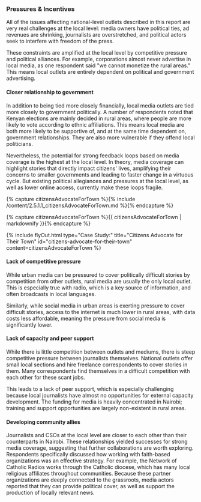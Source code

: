 ### Pressures & Incentives

All of the issues affecting national-level outlets described in this report are very real challenges at the local level: media owners have political ties, ad revenues are shrinking, journalists are overstretched, and political actors seek to interfere with freedom of the press.

These constraints are amplified at the local level by competitive pressure and political alliances. For example, corporations almost never advertise in local media, as one respondent said "we cannot monetize the rural areas." This means local outlets are entirely dependent on political and government advertising.

#### Closer relationship to government

In addition to being tied more closely financially, local media outlets are tied more closely to government politically. A number of respondents noted that Kenyan elections are mainly decided in rural areas, where people are more likely to vote according to ethnic affiliations. This means local media are both more likely to be supportive of, and at the same time dependent on, government relationships. They are also more vulnerable if they offend local politicians.

Nevertheless, the potential for strong feedback loops based on media coverage is the highest at the local level. In theory, media coverage can highlight stories that directly impact citizens' lives, amplifying their concerns to smaller governments and leading to faster change in a virtuous cycle. But existing political allegiances and pressures at the local level, as well as lower online access, currently make these loops fragile.

<!-- Include content as a variable -->
{% capture citizensAdvocateForTown %}{% include /content/2.5.1.1_citizensAdvocateForTown.md %}{% endcapture %}
<!-- markdownify the variable -->
{% capture citizensAdvocateForTown %}{{ citizensAdvocateForTown | markdownify }}{% endcapture %}
<!-- include the flyOut function and pass in the variable content -->
{% include flyOut.html type="Case Study:" title="Citizens Advocate for Their Town" id="citizens-advocate-for-their-town" content=citizensAdvocateForTown %}

#### Lack of competitive pressure

While urban media can be pressured to cover politically difficult stories by competition from other outlets, rural media are usually the only local outlet. This is especially true with radio, which is a key source of information, and often broadcasts in local languages.

Similarly, while social media in urban areas is exerting pressure to cover difficult stories, access to the internet is much lower in rural areas, with data costs less affordable, meaning the pressure from social media is significantly lower.

#### Lack of capacity and peer support

While there is little competition between outlets and mediums, there is steep competitive pressure between journalists themselves. National outlets offer small local sections and hire freelance correspondents to cover stories in them. Many correspondents find themselves in a difficult competition with each other for these scant jobs.

This leads to a lack of peer support, which is especially challenging because local journalists have almost no opportunities for external capacity development. The funding for media is heavily concentrated in Nairobi; training and support opportunities are largely non-existent in rural areas.

#### Developing community allies

Journalists and CSOs at the local level are closer to each other than their counterparts in Nairobi. These relationships yielded successes for strong media coverage, suggesting that further collaborations are worth exploring. Respondents specifically discussed how working with faith-based organizations was an effective strategy. For example, the Network of Catholic Radios works through the Catholic diocese, which has many local religious affiliates throughout communities. Because these partner organizations are deeply connected to the grassroots, media actors reported that they can provide political cover, as well as support the production of locally relevant news.
